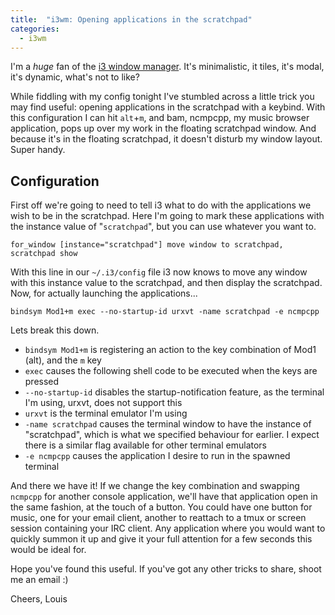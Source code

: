 ```yaml
---
title:  "i3wm: Opening applications in the scratchpad"
categories:
  - i3wm
---
```


I'm a *huge* fan of the [i3 window manager][i3wm]. It's minimalistic, it tiles,
it's modal, it's dynamic, what's not to like?

While fiddling with my config tonight I've stumbled across a little trick you
may find useful: opening applications in the scratchpad with a keybind. With
this configuration I can hit `alt`+`m`, and bam, ncmpcpp, my music browser
application, pops up over my work in the floating scratchpad window. And
because it's in the floating scratchpad, it doesn't disturb my window layout.
Super handy.

## Configuration

First off we're going to need to tell i3 what to do with the applications we
wish to be in the scratchpad. Here I'm going to mark these applications with
the instance value of "`scratchpad`", but you can use whatever you want to.

    for_window [instance="scratchpad"] move window to scratchpad, scratchpad show

With this line in our `~/.i3/config` file i3 now knows to move any window with
this instance value to the scratchpad, and then display the scratchpad. Now,
for actually launching the applications...

    bindsym Mod1+m exec --no-startup-id urxvt -name scratchpad -e ncmpcpp

Lets break this down.

* `bindsym Mod1+m` is registering an action to the key combination of Mod1
  (alt), and the `m` key
* `exec` causes the following shell code to be executed when the keys are
  pressed
* `--no-startup-id` disables the startup-notification feature, as the terminal
  I'm using, urxvt, does not support this
* `urxvt` is the terminal emulator I'm using
* `-name scratchpad` causes the terminal window to have the instance of
  "scratchpad", which is what we specified behaviour for earlier. I expect
  there is a similar flag available for other terminal emulators
* `-e ncmpcpp` causes the application I desire to run in the spawned terminal

And there we have it! If we change the key combination and swapping `ncmpcpp`
for another console application, we'll have that application open in the same
fashion, at the touch of a button. You could have one button for music, one for
your email client, another to reattach to a tmux or screen session containing
your IRC client. Any application where you would want to quickly summon it up
and give it your full attention for a few seconds this would be ideal for.

Hope you've found this useful. If you've got any other tricks to share, shoot
me an email :)

Cheers,
Louis

[i3wm]: http://i3wm.org/
